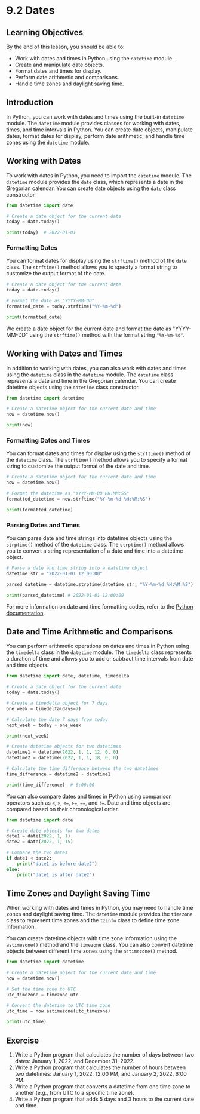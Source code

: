 # 9.2 Dates

## Learning Objectives

By the end of this lesson, you should be able to:

- Work with dates and times in Python using the `datetime` module.
- Create and manipulate date objects.
- Format dates and times for display.
- Perform date arithmetic and comparisons.
- Handle time zones and daylight saving time.

## Introduction

In Python, you can work with dates and times using the built-in `datetime` module. The `datetime` module provides classes for working with dates, times, and time intervals in Python. You can create date objects, manipulate dates, format dates for display, perform date arithmetic, and handle time zones using the `datetime` module.

## Working with Dates

To work with dates in Python, you need to import the `datetime` module. The `datetime` module provides the `date` class, which represents a date in the Gregorian calendar. You can create date objects using the `date` class constructor

```python
from datetime import date

# Create a date object for the current date
today = date.today()

print(today)  # 2022-01-01
```

### Formatting Dates

You can format dates for display using the `strftime()` method of the `date` class. The `strftime()` method allows you to specify a format string to customize the output format of the date.

```python
# Create a date object for the current date
today = date.today()

# Format the date as "YYYY-MM-DD"
formatted_date = today.strftime("%Y-%m-%d")

print(formatted_date)
```

We create a date object for the current date and format the date as "YYYY-MM-DD" using the `strftime()` method with the format string `"%Y-%m-%d"`.

## Working with Dates and Times

In addition to working with dates, you can also work with dates and times using the `datetime` class in the `datetime` module. The `datetime` class represents a date and time in the Gregorian calendar. You can create datetime objects using the `datetime` class constructor.

```python
from datetime import datetime

# Create a datetime object for the current date and time
now = datetime.now()

print(now)
```

### Formatting Dates and Times

You can format dates and times for display using the `strftime()` method of the `datetime` class. The `strftime()` method allows you to specify a format string to customize the output format of the date and time.

```python
# Create a datetime object for the current date and time
now = datetime.now()

# Format the datetime as "YYYY-MM-DD HH:MM:SS"
formatted_datetime = now.strftime("%Y-%m-%d %H:%M:%S")

print(formatted_datetime)
```

### Parsing Dates and Times

You can parse date and time strings into datetime objects using the `strptime()` method of the `datetime` class. The `strptime()` method allows you to convert a string representation of a date and time into a datetime object.

```python
# Parse a date and time string into a datetime object
datetime_str = "2022-01-01 12:00:00"

parsed_datetime = datetime.strptime(datetime_str, "%Y-%m-%d %H:%M:%S")

print(parsed_datetime) # 2022-01-01 12:00:00
```

For more information on date and time formatting codes, refer to the [Python documentation](https://docs.python.org/3/library/datetime.html#strftime-and-strptime-format-codes).

## Date and Time Arithmetic and Comparisons

You can perform arithmetic operations on dates and times in Python using the `timedelta` class in the `datetime` module. The `timedelta` class represents a duration of time and allows you to add or subtract time intervals from date and time objects.

```python
from datetime import date, datetime, timedelta

# Create a date object for the current date
today = date.today()

# Create a timedelta object for 7 days
one_week = timedelta(days=7)

# Calculate the date 7 days from today
next_week = today + one_week

print(next_week)

# Create datetime objects for two datetimes
datetime1 = datetime(2022, 1, 1, 12, 0, 0)
datetime2 = datetime(2022, 1, 1, 18, 0, 0)

# Calculate the time difference between the two datetimes
time_difference = datetime2 - datetime1

print(time_difference)  # 6:00:00
```

You can also compare dates and times in Python using comparison operators such as `<`, `>`, `<=`, `>=`, `==`, and `!=`. Date and time objects are compared based on their chronological order.

```python
from datetime import date

# Create date objects for two dates
date1 = date(2022, 1, 1)
date2 = date(2022, 1, 15)

# Compare the two dates
if date1 < date2:
    print("date1 is before date2")
else:
    print("date1 is after date2")
```

## Time Zones and Daylight Saving Time

When working with dates and times in Python, you may need to handle time zones and daylight saving time. The `datetime` module provides the `timezone` class to represent time zones and the `tzinfo` class to define time zone information.

You can create datetime objects with time zone information using the `astimezone()` method and the `timezone` class. You can also convert datetime objects between different time zones using the `astimezone()` method.

```python
from datetime import datetime

# Create a datetime object for the current date and time
now = datetime.now()

# Set the time zone to UTC
utc_timezone = timezone.utc

# Convert the datetime to UTC time zone
utc_time = now.astimezone(utc_timezone)

print(utc_time)
```

## Exercise

1. Write a Python program that calculates the number of days between two dates: January 1, 2022, and December 31, 2022.
2. Write a Python program that calculates the number of hours between two datetimes: January 1, 2022, 12:00 PM, and January 2, 2022, 6:00 PM.
3. Write a Python program that converts a datetime from one time zone to another (e.g., from UTC to a specific time zone).
4. Write a Python program that adds 5 days and 3 hours to the current date and time.

